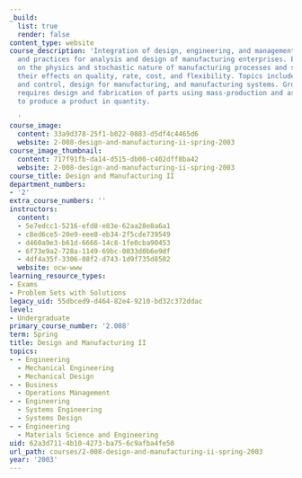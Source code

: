 ```yaml
---
_build:
  list: true
  render: false
content_type: website
course_description: 'Integration of design, engineering, and management disciplines
  and practices for analysis and design of manufacturing enterprises. Emphasis is
  on the physics and stochastic nature of manufacturing processes and systems, and
  their effects on quality, rate, cost, and flexibility. Topics include process physics
  and control, design for manufacturing, and manufacturing systems. Group project
  requires design and fabrication of parts using mass-production and assembly methods
  to produce a product in quantity.

  '
course_image:
  content: 33a9d378-25f1-b022-0883-d5df4c4465d6
  website: 2-008-design-and-manufacturing-ii-spring-2003
course_image_thumbnail:
  content: 717f91fb-da14-d515-db00-c402dff8ba42
  website: 2-008-design-and-manufacturing-ii-spring-2003
course_title: Design and Manufacturing II
department_numbers:
- '2'
extra_course_numbers: ''
instructors:
  content:
  - 5e7edcc1-5216-efd8-e83e-62aa28e8a6a1
  - c8ed6ce5-20e9-eee8-eb34-2f5cde739549
  - d460a9e3-b61d-6666-14c8-1fe0cba90453
  - 6f73e9a2-728a-1149-69bc-0033d0b6e9df
  - 4df4a35f-3306-08f2-d743-1d9f735d8502
  website: ocw-www
learning_resource_types:
- Exams
- Problem Sets with Solutions
legacy_uid: 55dbced9-d464-82e4-9210-bd32c372ddac
level:
- Undergraduate
primary_course_number: '2.008'
term: Spring
title: Design and Manufacturing II
topics:
- - Engineering
  - Mechanical Engineering
  - Mechanical Design
- - Business
  - Operations Management
- - Engineering
  - Systems Engineering
  - Systems Design
- - Engineering
  - Materials Science and Engineering
uid: 62a3d711-4b10-4273-ba75-6c9afba4fe50
url_path: courses/2-008-design-and-manufacturing-ii-spring-2003
year: '2003'
---
```

